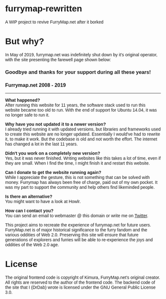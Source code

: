 # furrymap-rewritten
A WIP project to revive FurryMap.net after it borked

# But why?
In May of 2019, furrymap.net was indefinitely shut down by it's original operator, with the site presenting the farewell page shown below:

<html>
<body style="font-family: sans-serif">
<h3>
Goodbye and thanks for your support during all these years!
</h3>
<h3>
Furrymap.net 2008 - 2019
</h3>
<hr>
<p>
<b>What happened?</b><br>
After running this website for 11 years, the software stack used to run this website became too old to run. With the end of support for Ubuntu 14.04, it was no longer safe to run it. 
</p>
<p>
<b>Why have you not updated it to a newer version?</b><br>
I already tried running it with updated versions, but libraries and frameworks used to create this website are no longer updated. Essentially I would've had to rewrite it, to make it work. But the codebase is old and not worth the effort. The internet has changed a lot in the last 11 years.
</p>
<p>
<b>Didn't you work on a completely new version?</b><br>
Yes, but it was never finished. Writing websites like this takes a lot of time, even if they are small. When I find the time, I might finish it and restart this website.
</p>
<p>
<b>Can I donate to get the website running again?</b><br>
While I appreciate the gesture, this is not something that can be solved with money. Furrymap has always been free of charge, paid out of my own pocket. It was my part to support the community and help others find likeminded people.
</p>
<p>
<b>Is there an alternative?</b><br>
You might want to have a look at Howlr. 
</p>
<p>
<b>How can I contact you?</b><br>
You can send an email to webmaster @ this domain or write me on <a href="https://twitter.com/furrymap">Twitter</a>.
</p>
</body>
</html>

This project aims to recreate the experience of furrymap.net for future users. FurryMap.net is of major historical significance to the furry fandom and the various oddities of Web 2.0. Preserving this site will ensure that future generations of explorers and furries will be able to re-experience the joys and oddities of the Web 2.0 age.

# License
The original frontend code is copyright of Kimura, FurryMap.net's original creator. All rights are reserved to the author of the frontend code. The backend code of the site that I (DrDab) wrote is licensed under the GNU General Public License 3.0.
